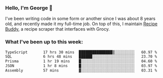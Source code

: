### Hello, I'm George 👋

I've been writing code in some form or another since I was about 8 years old, and recently made it my full-time job. On top of this, I maintain [Recipe Buddy](https://github.com/georgegebbett/recipe-buddy), a recipe scraper that interfaces with Grocy.  

<!--
**georgegebbett/georgegebbett** is a ✨ _special_ ✨ repository because its `README.md` (this file) appears on your GitHub profile.

Here are some ideas to get you started:

- 🔭 I’m currently working on ...
- 🌱 I’m currently learning ...
- 👯 I’m looking to collaborate on ...
- 🤔 I’m looking for help with ...
- 💬 Ask me about ...
- 📫 How to reach me: ...
- 😄 Pronouns: ...
- ⚡ Fun fact: ...
-->

### What I've been up to this week:
<!--START_SECTION:waka-->

```txt
TypeScript       17 hrs 30 mins  ███████████████▒░░░░░░░░░   60.97 %
SQL              6 hrs 48 mins   ██████░░░░░░░░░░░░░░░░░░░   23.70 %
Prisma           1 hr 19 mins    █░░░░░░░░░░░░░░░░░░░░░░░░   04.60 %
JSON             1 hr 8 mins     █░░░░░░░░░░░░░░░░░░░░░░░░   03.97 %
Assembly         57 mins         ▓░░░░░░░░░░░░░░░░░░░░░░░░   03.31 %
```

<!--END_SECTION:waka-->
